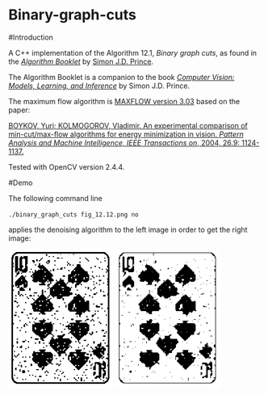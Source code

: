 Binary-graph-cuts
=================

#Introduction

A C++ implementation of the Algorithm 12.1, *Binary graph cuts*, as found in the [*Algorithm Booklet*](http://www.cs.ucl.ac.uk/staff/s.prince/book/Algorithms.pdf) by [Simon J.D. Prince](http://www0.cs.ucl.ac.uk/staff/s.prince/).

The Algorithm Booklet is a companion to the book [*Computer Vision: Models, Learning, and Inference*](http://www.computervisionmodels.com/) by Simon J.D. Prince.

The maximum flow algorithm is [MAXFLOW version 3.03](http://pub.ist.ac.at/~vnk/software/maxflow-v3.03.src.zip) based on the paper:

[BOYKOV, Yuri; KOLMOGOROV, Vladimir. An experimental comparison of min-cut/max-flow algorithms for energy minimization in vision. *Pattern Analysis and Machine Intelligence, IEEE Transactions on*, 2004, 26.9: 1124-1137.](http://ieeexplore.ieee.org/xpl/login.jsp?tp=&arnumber=1316848&url=http%3A%2F%2Fieeexplore.ieee.org%2Fxpls%2Fabs_all.jsp%3Farnumber%3D1316848)

Tested with OpenCV version 2.4.4.

#Demo

The following command line

`./binary_graph_cuts fig_12.12.png no`

applies the denoising algorithm to the left image in order to get the right image:

![input image](./fig_12.12.png) ![output image](./denoised_fig_12.12.png)

